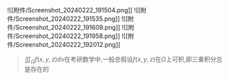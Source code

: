 

![[附件/Screenshot_20240222_191504.png]]
![[附件/Screenshot_20240222_191535.png]]
![[附件/Screenshot_20240222_191608.png]]
![[附件/Screenshot_20240222_191958.png]]
![[附件/Screenshot_20240222_192012.png]]

> $\displaystyle{\iiint_\Omega f(x,y,z)dv}$在考研数学中,一般总假设$f(x,y,z)$在$\Omega$上可积,即三重积分总是存在的
